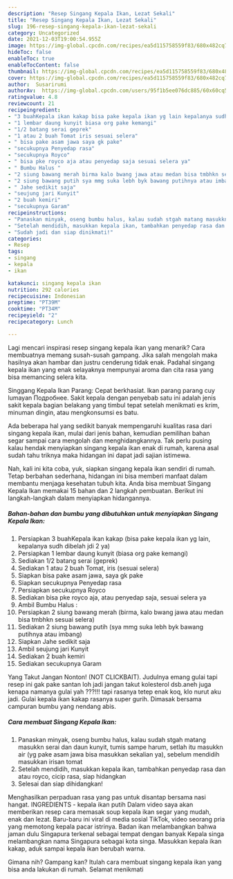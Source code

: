 ```yaml
---
description: "Resep Singang Kepala Ikan, Lezat Sekali"
title: "Resep Singang Kepala Ikan, Lezat Sekali"
slug: 196-resep-singang-kepala-ikan-lezat-sekali
category: Uncategorized
date: 2021-12-03T19:00:54.955Z
image: https://img-global.cpcdn.com/recipes/ea5d115758559f83/680x482cq70/singang-kepala-ikan-foto-resep-utama.jpg
hideToc: false
enableToc: true
enableTocContent: false
thumbnail: https://img-global.cpcdn.com/recipes/ea5d115758559f83/680x482cq70/singang-kepala-ikan-foto-resep-utama.jpg
cover: https://img-global.cpcdn.com/recipes/ea5d115758559f83/680x482cq70/singang-kepala-ikan-foto-resep-utama.jpg
author:  Susarirumi
authorAv:  https://img-global.cpcdn.com/users/95f1b5ee076dc885/60x60cq50/avatar.jpg
ratingvalue: 4.8
reviewcount: 21
recipeingredient:
- "3 buahKepala ikan kakap bisa pake kepala ikan yg lain kepalanya sudh dibelah jdi 2 ya"
- "1 lembar daung kunyit biasa org pake kemangi"
- "1/2 batang serai geprek"
- "1 atau 2 buah Tomat iris sesuai selera"
- " bisa pake asam jawa saya gk pake"
- "secukupnya Penyedap rasa"
- "secukupnya Royco"
- " bisa pke royco aja atau penyedap saja sesuai selera ya"
- " Bumbu Halus "
- "2 siung bawang merah birma kalo bwang jawa atau medan bisa tmbhkn sesuai selera"
- "2 siung bawang putih sya mmg suka lebh byk bawang putihnya atau imbang"
- " Jahe sedikit saja"
- "seujung jari Kunyit"
- "2 buah kemiri"
- "secukupnya Garam"
recipeinstructions:
- "Panaskan minyak, oseng bumbu halus, kalau sudah stgah matang masukkn serai dan daun kunyit, tumis sampe harum, setlah itu masukkn air (yg pake asam jawa bisa masukkan sekalian ya), sebelum mendidih masukkan irisan tomat"
- "Setelah mendidih, masukkan kepala ikan, tambahkan penyedap rasa dan atau royco, cicip rasa, siap hidangkan"
- "Sudah jadi dan siap dinikmati!"
categories:
- Resep
tags:
- singang
- kepala
- ikan

katakunci: singang kepala ikan 
nutrition: 292 calories
recipecuisine: Indonesian
preptime: "PT39M"
cooktime: "PT34M"
recipeyield: "2"
recipecategory: Lunch

---
```



Lagi mencari inspirasi resep singang kepala ikan yang menarik? Cara membuatnya memang susah-susah gampang. Jika salah mengolah maka hasilnya akan hambar dan justru cenderung tidak enak. Padahal singang kepala ikan yang enak selayaknya mempunyai aroma dan cita rasa yang bisa memancing selera kita.


Singgang Kepala Ikan Parang: Cepat berkhasiat. Ikan parang parang cuy lumayan Подробнее. Sakit kepala dengan penyebab satu ini adalah jenis sakit kepala bagian belakang yang timbul tepat setelah menikmati es krim, minuman dingin, atau mengkonsumsi es batu.

Ada beberapa hal yang sedikit banyak mempengaruhi kualitas rasa dari singang kepala ikan, mulai dari jenis bahan, kemudian pemilihan bahan segar sampai cara mengolah dan menghidangkannya. Tak perlu pusing kalau hendak menyiapkan singang kepala ikan enak di rumah, karena asal sudah tahu triknya maka hidangan ini dapat jadi sajian istimewa.


Nah, kali ini kita coba, yuk, siapkan singang kepala ikan sendiri di rumah. Tetap berbahan sederhana, hidangan ini bisa memberi manfaat dalam membantu menjaga kesehatan tubuh kita. Anda bisa membuat Singang Kepala Ikan memakai 15 bahan dan 2 langkah pembuatan. Berikut ini langkah-langkah dalam menyiapkan hidangannya.

<!--inarticleads1-->

##### Bahan-bahan dan bumbu yang dibutuhkan untuk menyiapkan Singang Kepala Ikan:

1. Persiapkan 3 buahKepala ikan kakap (bisa pake kepala ikan yg lain, kepalanya sudh dibelah jdi 2 ya)
1. Persiapkan 1 lembar daung kunyit (biasa org pake kemangi)
1. Sediakan 1/2 batang serai (geprek)
1. Sediakan 1 atau 2 buah Tomat, iris (sesuai selera)
1. Siapkan  bisa pake asam jawa, saya gk pake
1. Siapkan secukupnya Penyedap rasa
1. Persiapkan secukupnya Royco
1. Sediakan  bisa pke royco aja, atau penyedap saja, sesuai selera ya
1. Ambil  Bumbu Halus :
1. Persiapkan 2 siung bawang merah (birma, kalo bwang jawa atau medan bisa tmbhkn sesuai selera)
1. Sediakan 2 siung bawang putih (sya mmg suka lebh byk bawang putihnya atau imbang)
1. Siapkan  Jahe sedikit saja
1. Ambil seujung jari Kunyit
1. Sediakan 2 buah kemiri
1. Sediakan secukupnya Garam


Yang Takut Jangan Nonton! (NOT CLICKBAIT). Judulnya emang gulai tapi resep ini gak pake santan loh jadi jangan takut kolesterol dsb.aneh juga kenapa namanya gulai yah ???!!! tapi rasanya tetep enak koq, klo nurut aku jadi. Gulai kepala ikan kakap rasanya super gurih. Dimasak bersama campuran bumbu yang nendang abis. 

<!--inarticleads2-->

##### Cara membuat Singang Kepala Ikan:

1. Panaskan minyak, oseng bumbu halus, kalau sudah stgah matang masukkn serai dan daun kunyit, tumis sampe harum, setlah itu masukkn air (yg pake asam jawa bisa masukkan sekalian ya), sebelum mendidih masukkan irisan tomat
1. Setelah mendidih, masukkan kepala ikan, tambahkan penyedap rasa dan atau royco, cicip rasa, siap hidangkan
1. Selesai dan siap dihidangkan!

Menghasilkan perpaduan rasa yang pas untuk disantap bersama nasi hangat. INGREDIENTS - kepala ikan putih Dalam video saya akan memberikan resep cara memasak soup kepala ikan segar yang mudah, enak dan lezat. Baru-baru ini viral di media sosial TikTok, video seorang pria yang memotong kepala pacar istrinya. Badan ikan melambangkan bahwa jaman dulu Singapura terkenal sebagai tempat dengan banyak Kepala singa melambangkan nama Singapura sebagai kota singa. Masukkan kepala ikan kakap, aduk sampai kepala ikan berubah warna. 

Gimana nih? Gampang kan? Itulah cara membuat singang kepala ikan yang bisa anda lakukan di rumah. Selamat menikmati
